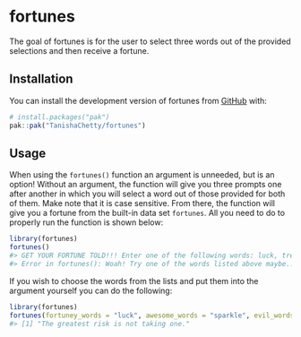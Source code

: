
<!-- README.md is generated from README.Rmd. Please edit that file -->

# fortunes

<!-- badges: start -->
<!-- badges: end -->

The goal of fortunes is for the user to select three words out of the
provided selections and then receive a fortune.

## Installation

You can install the development version of fortunes from
[GitHub](https://github.com/) with:

``` r
# install.packages("pak")
pak::pak("TanishaChetty/fortunes")
```

## Usage

When using the `fortunes()` function an argument is unneeded, but is an
option! Without an argument, the function will give you three prompts
one after another in which you will select a word out of those provided
for both of them. Make note that it is case sensitive. From there, the
function will give you a fortune from the built-in data set `fortunes`.
All you need to do to properly run the function is shown below:

``` r
library(fortunes)
fortunes()
#> GET YOUR FORTUNE TOLD!!! Enter one of the following words: luck, treasure, omen, destiny...
#> Error in fortunes(): Woah! Try one of the words listed above maybe...
```

If you wish to choose the words from the lists and put them into the
argument yourself you can do the following:

``` r
library(fortunes)
fortunes(fortuney_words = "luck", awesome_words = "sparkle", evil_words = "brimstone")
#> [1] "The greatest risk is not taking one."
```
